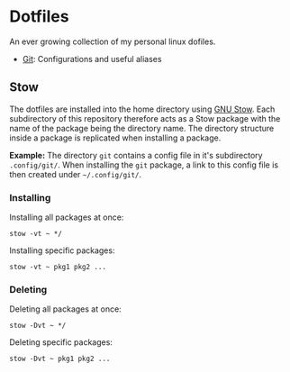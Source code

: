 # Dotfiles
An ever growing collection of my personal linux dofiles.

* [Git](git/.config/git): Configurations and useful aliases

## Stow
The dotfiles are installed into the home directory using [GNU Stow](https://www.gnu.org/software/stow/).
Each subdirectory of this repository therefore acts as a Stow package with the name of the package being the directory name.
The directory structure inside a package is replicated when installing a package.

**Example:**
The directory `git` contains a config file in it's subdirectory `.config/git/`.
When installing the `git` package, a link to this config file is then created under `~/.config/git/`.


### Installing
Installing all packages at once:
```
stow -vt ~ */
```

Installing specific packages:
```
stow -vt ~ pkg1 pkg2 ...
```


### Deleting
Deleting all packages at once:
```
stow -Dvt ~ */
```

Deleting specific packages:
```
stow -Dvt ~ pkg1 pkg2 ...
```
